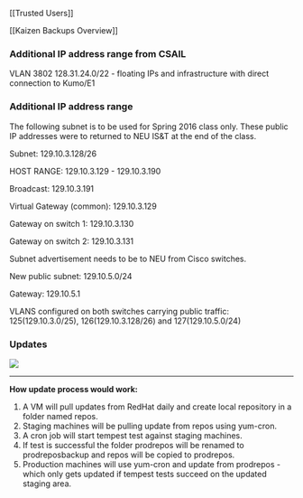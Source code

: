 [[Trusted Users]]

[[Kaizen Backups Overview]]

### Additional IP address range from CSAIL
VLAN 3802 128.31.24.0/22 - floating IPs and infrastructure with direct connection to Kumo/E1

### Additional IP address range 
The following subnet is to be used for Spring 2016 class only. These public IP addresses were to returned to NEU IS&T at the end of the class. 

Subnet: 129.10.3.128/26

HOST RANGE: 129.10.3.129 - 129.10.3.190

Broadcast: 129.10.3.191

Virtual Gateway (common): 129.10.3.129

Gateway on switch 1: 129.10.3.130

Gateway on switch 2: 129.10.3.131
 
Subnet advertisement needs to be to NEU from Cisco switches.

New public subnet: 129.10.5.0/24

Gateway: 129.10.5.1

VLANS configured on both switches carrying public traffic: 125(129.10.3.0/25), 126(129.10.3.128/26) and 127(129.10.5.0/24)

### Updates
![](https://github.com/CCI-MOC/moc/blob/master/docs/images/Updates.gif)

***

**How update process would work:**

1. A VM will pull updates from RedHat daily and create local repository in a folder named repos.
2. Staging machines will be pulling update from repos using yum-cron.
3. A cron job will start tempest test against staging machines.
4. If test is successful the folder prodrepos will be renamed to prodreposbackup and repos will be copied to prodrepos.
5. Production machines will use yum-cron and update from prodrepos - which only gets updated if tempest tests succeed on the updated staging area.
